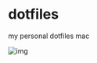 # dotfiles
my personal dotfiles mac

![img](https://github.com/taigacute/dotfiles/blob/master/img/tmux%2Bvim.png)
